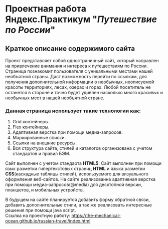 # Проектная работа Яндекс.Практикум "_Путешествие по России_"
## __Краткое описание содержимого сайта__
Проект представляет собой одностраничный сайт, который направлен на привлечение внимания и интереса к путешествиям по России. Страница познакомит пользователя с уникальными местами нашей необъятной страны. Даст возможность перейти по ссылкам, для получения дополнительной информации о необычных, неописуемой красоты территориях, лесах, озерах и горах. Любой посетитель не останется в стороне и точно будет удивлен насколько много красивых и необычных мест в нашей необъятной стране.

### __Данная страница использует такие технологии как:__
1. Grid контейнеры.
2. Flex контейнеры.
3. Адаптивная верстка при помощи медиа-запросов.
4. Маркированные списки.
5. Ссылки на внешние ресурсы.
6. Вся структура сайта, стилей и каталогов организована с учетом стандартов и правил БЭМ.

Сайт выполнен с учетом стандарта __HTML5__. Сайт выполнен при помощи язык разметки гипертекстовых страниц __HTML__ и языка разметки __CSS__(каскадные таблицы стилей), используемого для визуального оформления веб-сайтов. На сайте реализованна адаптивная верстка при помощи медиа-запросов(@media) для десктопной версии, планшетов, и мобильных устройств.

В будущем на сайте планируется добавить форму обратной связи, добавить дополнительные стили, а так же реализовать интересные решения при помощи java script.  
Ссылка на проектную работу: https://the-mechanical-ocean.github.io/russian-travel/index.html
